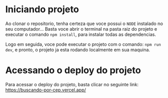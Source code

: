 # Iniciando projeto

Ao clonar o repositorio, tenha certeza que voce possui o `NODE` instalado no seu computador...
Basta voce abrir o terminal na pasta raiz do projeto e executar o comando `npm install`, para instalar todas as dependencias.

Logo em seguida, voce pode executar o projeto com o comando: `npm run dev`, e pronto, o projeto ja esta rodando localmente em sua maquina.

# Acessando o deploy do projeto

Para acessar o deploy do projeto, basta clicar no seguinte link: https://buscando-por-cep.vercel.app/
